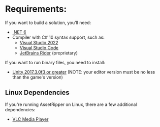 # Requirements:

If you want to build a solution, you'll need:

* [.NET 6](https://dotnet.microsoft.com/download/dotnet/6.0)
* Compiler with C# 10 syntax support, such as:
  * [Visual Studio 2022](https://visualstudio.microsoft.com/downloads/)
  * [Visual Studio Code](https://code.visualstudio.com/Download)
  * [JetBrains Rider](https://www.jetbrains.com/rider/) (proprietary)

If you want to run binary files, you need to install:

* [Unity 2017.3.0f3 or greater](https://unity3d.com/get-unity/download/archive) (NOTE: your editor version must be no less than the game's version)
 
## Linux Dependencies

If you're running AssetRipper on Linux, there are a few additional dependencies:

* [VLC Media Player](https://www.videolan.org/)